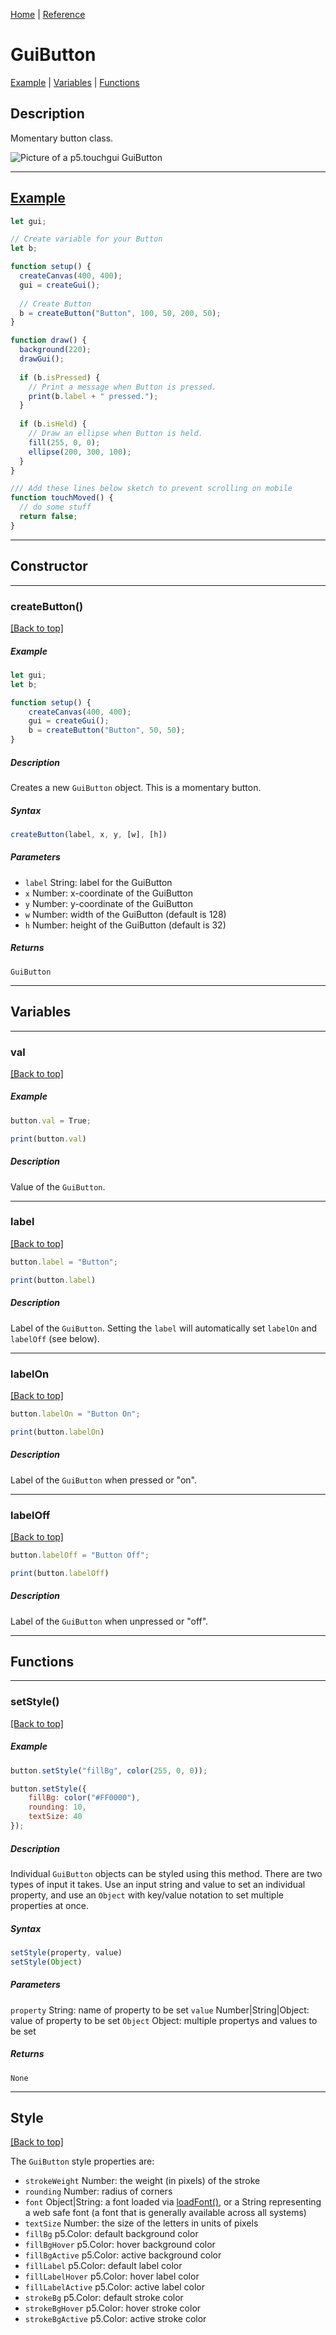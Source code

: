 [Home](../README.md) | [Reference](REFERENCE.md)

# GuiButton
[Example](#example) | [Variables](#variables) | [Functions](#functions)

## Description
Momentary button class.

![Picture of a p5.touchgui GuiButton](../design/GuiButton.png)

-----

## [Example](https://editor.p5js.org/L05/sketches/6ETiBjotm)
```javascript
let gui;

// Create variable for your Button
let b;

function setup() {
  createCanvas(400, 400);
  gui = createGui();
  
  // Create Button
  b = createButton("Button", 100, 50, 200, 50);
}

function draw() {
  background(220);
  drawGui();
  
  if (b.isPressed) {
    // Print a message when Button is pressed.
    print(b.label + " pressed.");
  }
  
  if (b.isHeld) {
    // Draw an ellipse when Button is held.
    fill(255, 0, 0);
    ellipse(200, 300, 100);
  }
}

/// Add these lines below sketch to prevent scrolling on mobile
function touchMoved() {
  // do some stuff
  return false;
}
```

-----

## Constructor

-----

### createButton()
[[Back to top]](#description)

##### Example
```javascript
let gui;
let b;

function setup() {
    createCanvas(400, 400);
    gui = createGui();
    b = createButton("Button", 50, 50);
}

```
##### Description
Creates a new `GuiButton` object. This is a momentary button.

##### Syntax
```javascript
createButton(label, x, y, [w], [h])
```

##### Parameters
* `label`  String: label for the GuiButton 
* `x`  Number: x-coordinate of the GuiButton 
* `y`  Number: y-coordinate of the GuiButton 
* `w`  Number: width of the GuiButton (default is 128) 
* `h`  Number: height of the GuiButton (default is 32) 

##### Returns
`GuiButton`

-----

## Variables

-----

### val
[[Back to top]](#guibutton)

##### Example
```javascript
button.val = True;

print(button.val)
```

##### Description
Value of the `GuiButton`.

-----

### label
[[Back to top]](#guibutton)

```javascript
button.label = "Button";

print(button.label)
```

##### Description
Label of the `GuiButton`. Setting the `label` will automatically set `labelOn` and `labelOff` (see below).

-----

### labelOn
[[Back to top]](#guibutton)

```javascript
button.labelOn = "Button On";

print(button.labelOn)
```

##### Description
Label of the `GuiButton` when pressed or "on".

-----


### labelOff
[[Back to top]](#guibutton)

```javascript
button.labelOff = "Button Off";

print(button.labelOff)
```

##### Description
Label of the `GuiButton` when unpressed or "off".

-----

## Functions

-----

### setStyle()
[[Back to top]](#guibutton)

##### Example
```javascript
button.setStyle("fillBg", color(255, 0, 0));
```
```javascript
button.setStyle({
    fillBg: color("#FF0000"),
    rounding: 10,
    textSize: 40
});
```

##### Description
Individual `GuiButton` objects can be styled using this method. There are two types of input it takes. Use an input string and value to set an individual property, and use an `Object` with key/value notation to set multiple properties at once.

##### Syntax
```javascript
setStyle(property, value)
setStyle(Object)
```

##### Parameters
`property` String: name of property to be set
`value` Number|String|Object: value of property to be set
`Object` Object: multiple propertys and values to be set

##### Returns
`None`

-----

## Style
[[Back to top]](#guibutton)

The `GuiButton` style properties are:
* `strokeWeight` Number: the weight (in pixels) of the stroke
* `rounding` Number: radius of corners
* `font` Object|String: a font loaded via [loadFont()](https://p5js.org/reference/#/p5/loadFont), or a String representing a web safe font (a font that is generally available across all systems)
* `textSize` Number: the size of the letters in units of pixels
* `fillBg` p5.Color: default background color
* `fillBgHover` p5.Color: hover background color
* `fillBgActive` p5.Color: active background color
* `fillLabel` p5.Color: default label color 
* `fillLabelHover` p5.Color: hover label color 
* `fillLabelActive` p5.Color: active label color 
* `strokeBg` p5.Color: default stroke color
* `strokeBgHover` p5.Color: hover stroke color
* `strokeBgActive` p5.Color: active stroke color
